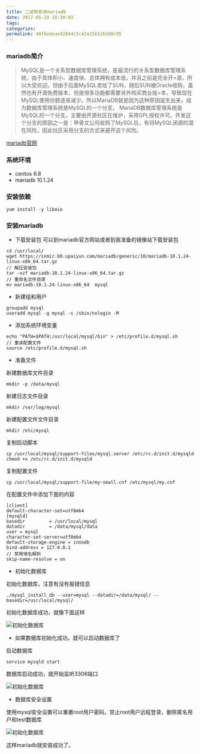 ```yaml
---
title: 二进制安装mariadb
date: 2017-05-29 18:30:03
tags:
categories:
permalink: 40f6edeae4284dc5c42a15b52b5d0c95
---
```

### mariadb简介
>MySQL是一个关系型数据库管理系统，是最流行的关系型数据库管理系统，由于其体积小、速度快、总体拥有成本低，并且之前是完全开>源，所以大受欢迎。但由于后面MySQL卖给了SUN，随后SUN被Oracle收购，虽然也有开源免费版本，但是很多功能都需要另外购买商业版>本，导致现在MySQL使用份额逐渐减少。所以MariaDB就是因为这种原因诞生出来，成为数据库管理系统是MySQL的一个分支。
MariaDB数据库管理系统是MySQL的一个分支，主要由开源社区在维护，采用GPL授权许可。开发这个分支的原因之一是：甲骨文公司收购了MySQL后，有将MySQL闭源的潜在风险，因此社区采用分支的方式来避开这个风险。

<!--more-->

[mariadb官网](https://mariadb.org/)

### 系统环境

+ centos 6.8
+ mariadb 10.1.24

### 安装依赖
```
yum install -y libaio
```
### 安装mariadb

+ 下载安装包
可以到mariadb官方网站或者到我准备的镜像站下载安装包

```
cd /usr/local/
wget https://inmir.b0.upaiyun.com/mariadb/generic/10/mariadb-10.1.24-linux-x86_64.tar.gz
// 解压安装包
tar -xzf mariadb-10.1.24-linux-x86_64.tar.gz
// 重命名文件目录
mv mariadb-10.1.24-linux-x86_64  mysql
```

+ 新建组和用户

```
groupadd mysql
useradd mysql -g mysql -s /sbin/nologin -M
```

+ 添加系统环境变量

```
echo "PATH=$PATH:/usr/local/mysql/bin" > /etc/profile.d/mysql.sh
// 重读配置文件
source /etc/profile.d/mysql.sh
```

+ 准备文件

新建数据库文件目录
```
mkdir -p /data/mysql
```
新建日志文件目录
```
mkdir /var/log/mysql
```
新建配置文件文件目录
```
mkdir /etc/mysql
```
复制启动脚本
```
cp /usr/local/mysql/support-files/mysql.server /etc/rc.d/init.d/mysqld
chmod +x /etc/rc.d/init.d/mysqld
```
复制配置文件
```
cp /usr/local/mysql/support-file/my-small.cnf /etc/mysql/my.cnf
```
在配置文件中添加下面的内容
```
[client]
default-character-set=utf8mb4
[mysqld]
basedir         = /usr/local/mysql
datadir         = /data/mysql/data
user = mysql
character-set-server=utf8mb4
default-storage-engine = innodb
bind-address = 127.0.0.1
// 禁用域名解析
skip-name-resolve = on
```

+ 初始化数据库

初始化数据库，注意有没有报错信息
```
./mysql_install_db --user=mysql --datadir=/data/mysql/ --basedir=/usr/local/mysql/
```
初始化数据库成功，就像下面这样

![初始化数据库](https://hysgsta.b0.upaiyun.com/img/2017/6/12/1.JPG!img)

+ 如果数据库初始化成功，就可以启动数据库了

启动数据库
```
service mysqld start
```
数据库启动成功，就开始监听3306端口

![初始化数据库](https://hysgsta.b0.upaiyun.com/img/2017/6/12/2.JPG!img)

+ 数据库安全设置

使用mysql安全设置可以重置root用户密码，禁止root用户远程登录，删除匿名用户和test数据库

![初始化数据库](https://hysgsta.b0.upaiyun.com/img/2017/6/12/3.JPG!img)

 这样mariadb就安装成功了。
